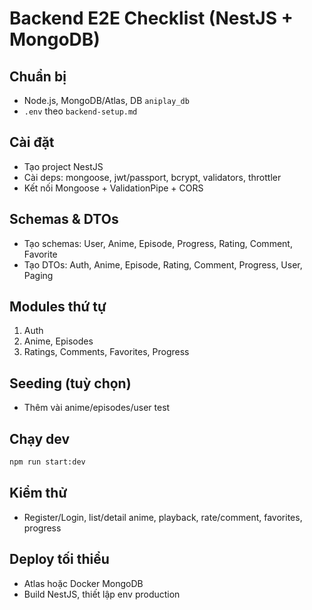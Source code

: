 # Backend E2E Checklist (NestJS + MongoDB)

## Chuẩn bị
- Node.js, MongoDB/Atlas, DB `aniplay_db`
- `.env` theo `backend-setup.md`

## Cài đặt
- Tạo project NestJS
- Cài deps: mongoose, jwt/passport, bcrypt, validators, throttler
- Kết nối Mongoose + ValidationPipe + CORS

## Schemas & DTOs
- Tạo schemas: User, Anime, Episode, Progress, Rating, Comment, Favorite
- Tạo DTOs: Auth, Anime, Episode, Rating, Comment, Progress, User, Paging

## Modules thứ tự
1) Auth
2) Anime, Episodes
3) Ratings, Comments, Favorites, Progress

## Seeding (tuỳ chọn)
- Thêm vài anime/episodes/user test

## Chạy dev
```bash
npm run start:dev
```

## Kiểm thử
- Register/Login, list/detail anime, playback, rate/comment, favorites, progress

## Deploy tối thiểu
- Atlas hoặc Docker MongoDB
- Build NestJS, thiết lập env production
